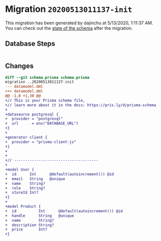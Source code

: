 # Migration `20200513011137-init`

This migration has been generated by dajinchu at 5/13/2020, 1:11:37 AM.
You can check out the [state of the schema](./schema.prisma) after the migration.

## Database Steps

```sql

```

## Changes

```diff
diff --git schema.prisma schema.prisma
migration ..20200513011137-init
--- datamodel.dml
+++ datamodel.dml
@@ -1,0 +1,30 @@
+// This is your Prisma schema file,
+// learn more about it in the docs: https://pris.ly/d/prisma-schema
+
+datasource postgresql {
+  provider = "postgresql"
+  url      = env("DATABASE_URL")
+}
+
+generator client {
+  provider = "prisma-client-js"
+}
+
+
+// --------------------------------------
+
+model User {
+  id      Int      @default(autoincrement()) @id
+  email   String   @unique
+  name    String?
+  role    String?
+  storeId Int?
+}
+
+model Product {
+  id          Int      @default(autoincrement()) @id
+  handle      String   @unique
+  name        String?
+  description String?
+  price       Int?
+}
```



